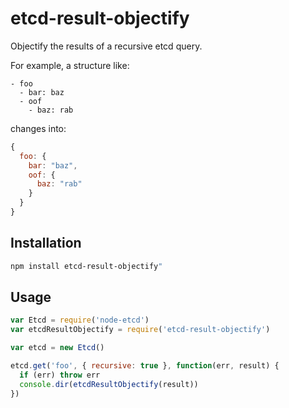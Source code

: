# etcd-result-objectify
Objectify the results of a recursive etcd query.

For example, a structure like:

```
- foo
  - bar: baz
  - oof
    - baz: rab
```

changes into:

```js
{
  foo: {
    bar: "baz",
    oof: {
      baz: "rab"
    }
  }
}
```

## Installation
```sh
npm install etcd-result-objectify"
```

## Usage
```js
var Etcd = require('node-etcd')
var etcdResultObjectify = require('etcd-result-objectify')

var etcd = new Etcd()

etcd.get('foo', { recursive: true }, function(err, result) {
  if (err) throw err
  console.dir(etcdResultObjectify(result))
})
```
